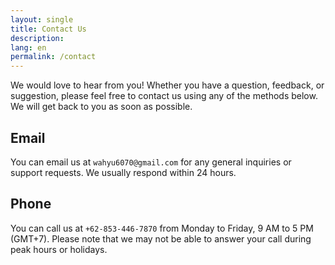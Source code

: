 ```yaml
---
layout: single
title: Contact Us
description:
lang: en
permalink: /contact
---
```



We would love to hear from you! Whether you have a question, feedback, or suggestion, please feel free to contact us using any of the methods below. We will get back to you as soon as possible.

## Email

You can email us at `wahyu6070@gmail.com` for any general inquiries or support requests. We usually respond within 24 hours.

## Phone

You can call us at `+62-853-446-7870` from Monday to Friday, 9 AM to 5 PM (GMT+7). Please note that we may not be able to answer your call during peak hours or holidays.

